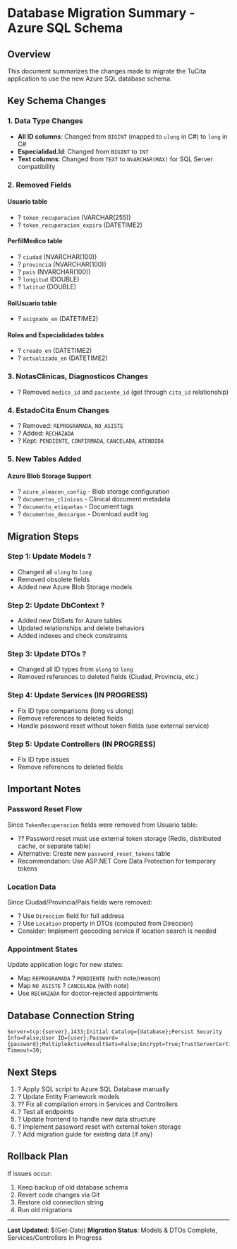 # Database Migration Summary - Azure SQL Schema

## Overview
This document summarizes the changes made to migrate the TuCita application to use the new Azure SQL database schema.

## Key Schema Changes

### 1. Data Type Changes
- **All ID columns**: Changed from `BIGINT` (mapped to `ulong` in C#) to `long` in C#
- **Especialidad.Id**: Changed from `BIGINT` to `INT`
- **Text columns**: Changed from `TEXT` to `NVARCHAR(MAX)` for SQL Server compatibility

### 2. Removed Fields

#### Usuario table
- ? `token_recuperacion` (VARCHAR(255))
- ? `token_recuperacion_expira` (DATETIME2)

#### PerfilMedico table  
- ? `ciudad` (NVARCHAR(100))
- ? `provincia` (NVARCHAR(100))
- ? `pais` (NVARCHAR(100))
- ? `longitud` (DOUBLE)
- ? `latitud` (DOUBLE)

#### RolUsuario table
- ? `asignado_en` (DATETIME2)

#### Roles and Especialidades tables
- ? `creado_en` (DATETIME2)
- ? `actualizado_en` (DATETIME2)

### 3. NotasClinicas, Diagnosticos Changes
- ? Removed `medico_id` and `paciente_id` (get through `cita_id` relationship)

### 4. EstadoCita Enum Changes
- ? Removed: `REPROGRAMADA`, `NO_ASISTE`
- ? Added: `RECHAZADA`
- ? Kept: `PENDIENTE`, `CONFIRMADA`, `CANCELADA`, `ATENDIDA`

### 5. New Tables Added

#### Azure Blob Storage Support
- ? `azure_almacen_config` - Blob storage configuration
- ? `documentos_clinicos` - Clinical document metadata
- ? `documento_etiquetas` - Document tags
- ? `documentos_descargas` - Download audit log

## Migration Steps

### Step 1: Update Models ?
- Changed all `ulong` to `long`
- Removed obsolete fields
- Added new Azure Blob Storage models

### Step 2: Update DbContext ?
- Added new DbSets for Azure tables
- Updated relationships and delete behaviors
- Added indexes and check constraints

### Step 3: Update DTOs ?
- Changed all ID types from `ulong` to `long`
- Removed references to deleted fields (Ciudad, Provincia, etc.)

### Step 4: Update Services (IN PROGRESS)
- Fix ID type comparisons (long vs ulong)
- Remove references to deleted fields
- Handle password reset without token fields (use external service)

### Step 5: Update Controllers (IN PROGRESS)
- Fix ID type issues
- Remove references to deleted fields

## Important Notes

### Password Reset Flow
Since `TokenRecuperacion` fields were removed from Usuario table:
- ?? Password reset must use external token storage (Redis, distributed cache, or separate table)
- Alternative: Create new `password_reset_tokens` table
- Recommendation: Use ASP.NET Core Data Protection for temporary tokens

### Location Data
Since Ciudad/Provincia/Pais fields were removed:
- ? Use `Direccion` field for full address
- ? Use `Location` property in DTOs (computed from Direccion)
- Consider: Implement geocoding service if location search is needed

### Appointment States
Update application logic for new states:
- Map `REPROGRAMADA` ? `PENDIENTE` (with note/reason)
- Map `NO_ASISTE` ? `CANCELADA` (with note)
- Use `RECHAZADA` for doctor-rejected appointments

## Database Connection String
```
Server=tcp:{server},1433;Initial Catalog={database};Persist Security Info=False;User ID={user};Password={password};MultipleActiveResultSets=False;Encrypt=True;TrustServerCertificate=False;Connection Timeout=30;
```

## Next Steps
1. ? Apply SQL script to Azure SQL Database manually
2. ? Update Entity Framework models
3. ?? Fix all compilation errors in Services and Controllers
4. ? Test all endpoints
5. ? Update frontend to handle new data structure
6. ? Implement password reset with external token storage
7. ? Add migration guide for existing data (if any)

## Rollback Plan
If issues occur:
1. Keep backup of old database schema
2. Revert code changes via Git
3. Restore old connection string
4. Run old migrations

---
**Last Updated**: $(Get-Date)
**Migration Status**: Models & DTOs Complete, Services/Controllers In Progress
